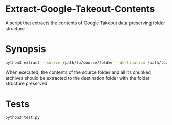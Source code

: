 # Extract-Google-Takeout-Contents
A script that extracts the contents of Google Takeout data preserving folder structure.

# Synopsis

```bash
python3 extract --source /path/to/source/folder --destination /path/to/output/folder
```

When executed, the contents of the source folder and all its chunked archives should be extracted to 
the destination folder with the folder structure preserved

# Tests

```bash
python3 test.py
```